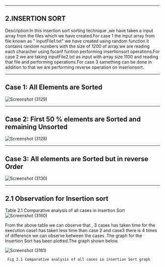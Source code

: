 ----------------
2.INSERTION SORT
----------------

Description:In this insertion sort sorting technique ,we have taken a input array from the files which we have created.For case 1 the input array from file known as " inputFile1.txt" we have created using random function it contains random numbers with the size of 1200 of array.we are reading each characher using fscanf funtion performing insertionsort operations.For case 2 we are taking inputFile2.txt as input with array size 1100 and reading that file and  performing operations.For case 3 samething can be done in addition to that we are performing reverse operation on inserionsort.   

-------------------------------
Case 1: All Elements are Sorted
-------------------------------

![Screenshot (3129)](https://user-images.githubusercontent.com/91931504/207945275-04e2365e-ee71-4368-90de-b87f9275ad90.png)

-------------------------------------------------------------
Case 2: First 50 % elements are Sorted and remaining Unsorted
-------------------------------------------------------------

![Screenshot (3128)](https://user-images.githubusercontent.com/91931504/207945263-295948fa-9c77-4da4-95c0-e8e49bc9c8fd.png)

----------------------------------------------------
Case 3: All elements are Sorted but in reverse Order
----------------------------------------------------

![Screenshot (3130)](https://user-images.githubusercontent.com/91931504/207945307-ae765df6-33a5-4380-8e01-fed1b74bbda6.png)

----------------------------------
2.1 Observation for Insertion sort
----------------------------------
Table 2.1 Comparative analysis of all cases in insertion Sort
![Screenshot (3160)](https://user-images.githubusercontent.com/91931504/207945835-ac2634cb-0435-431b-adc9-479b4cf37d4f.png)

From the above table we can observe that , 3 cases has taken time for the execution case1 has taken less time than case 2 and case3 there is 4 times of difference we can observe between the cases .The graph for the Insertion Sort has been plotted.The graph shown below.


![Screenshot (3161)](https://user-images.githubusercontent.com/91931504/207945853-d8f8ecb8-4f27-46df-916b-91d22d89bfb1.png)

     Fig 2.1 Comparative analysis of all cases in insertion Sort graph



